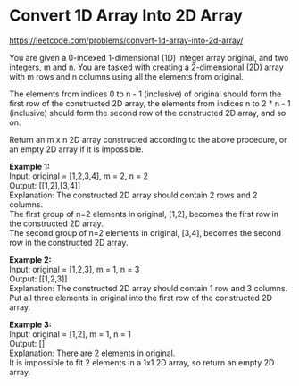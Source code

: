 # Convert 1D Array Into 2D Array
https://leetcode.com/problems/convert-1d-array-into-2d-array/

You are given a 0-indexed 1-dimensional (1D) integer array original, and two integers, m and n. You are tasked with creating a 2-dimensional (2D) array with  m rows and n columns using all the elements from original.

The elements from indices 0 to n - 1 (inclusive) of original should form the first row of the constructed 2D array, the elements from indices n to 2 * n - 1 (inclusive) should form the second row of the constructed 2D array, and so on.

Return an m x n 2D array constructed according to the above procedure, or an empty 2D array if it is impossible.


<b>Example 1:</b>\
Input: original = [1,2,3,4], m = 2, n = 2\
Output: [[1,2],[3,4]]\
Explanation: The constructed 2D array should contain 2 rows and 2 columns.\
The first group of n=2 elements in original, [1,2], becomes the first row in the constructed 2D array.\
The second group of n=2 elements in original, [3,4], becomes the second row in the constructed 2D array.

<b>Example 2:</b>\
Input: original = [1,2,3], m = 1, n = 3\
Output: [[1,2,3]]\
Explanation: The constructed 2D array should contain 1 row and 3 columns.\
Put all three elements in original into the first row of the constructed 2D array.

<b>Example 3:</b>\
Input: original = [1,2], m = 1, n = 1\
Output: []\
Explanation: There are 2 elements in original.\
It is impossible to fit 2 elements in a 1x1 2D array, so return an empty 2D array.
